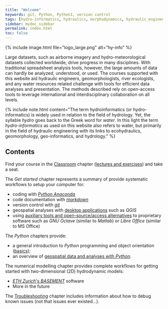 ```yaml
---
title: "Welcome"
keywords: git, Python, Python3, version control
tags: [hydro-informatics, hydraulics, morphodynamics, hydraulic_engineering, python]
sidebar: mydoc_sidebar
permalink: index.html
toc: false
---
```



{% include image.html file="logo_large.png" alt="hy-info" %}

Large datasets, such as airborne imagery and hydro-meteorological datasets collected worldwide, drive progress in many disciplines. With traditional spreadsheet analysis tools, however, the large amounts of data can hardly be analyzed, understood, or used. The courses supported with this website aid hydraulic engineers, geomorphologists, river ecologists, and any water resources related challenge with tools for efficient data analyses and presentation. The methods described rely on open-access tools to leverage international and interdisciplinary collaboration on all levels.

{% include note.html content="The term hydroinformatics (or hydro-informatics) is widely used in relation to the field of hydrology. Yet, the syllable *hydro* goes back to the Greek word for *water*. In this light the term *hydro-informatics* as used on this website also refers to water, but primarily in the field of hydraulic engineering with its links to ecohydraulics, geomorphology, geo-informatics, and hydrology." %}

## Contents

Find your course in the [Classroom](hy_lecture_index.html) chapter ([lectures and exercises](hy_assignments.html)) and take a seat.

The *Get started* chapter represents a summary of provide systematic workflows to setup your computer for:
- coding with [*Python* *Anaconda*](hy_ide.html)
- code documentation with [*markdown*](hy_documentation.html) 
- version control with [*git*](hy_git.html)
- geospatial analyses with [desktop applications](geo_software.html) such as *QGIS* 
- using [auxiliary tools and open-source/access alternatives](hy_others.html) to proprietary software such as *GNU Octave* (similar to *Matlab*) or *Libre Office* (similar to MS Office)

The *Python* chapters provide:
- a general introduction to *Python* programming and object orientation ([basics](python.html));
- an overview of [geospatial data and analyses with *Python*](geo-python.html).

The numerical modelling chapter provides complete workflows for getting started with two-dimensional (2D) hydrodynamic models:
- [*ETH Zurich*'s *BASEMENT*](bm.html) software
- More in the future

The [Troubleshooting](dbg_anaconda.html) chapter includes information about how to debug known issues (not that issues ever existed...).
 